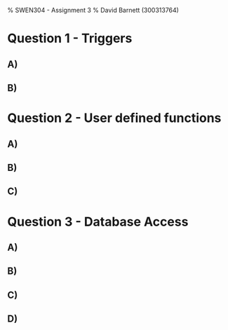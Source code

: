 % SWEN304 - Assignment 3
% David Barnett (300313764)

# Question 1 - Triggers

## A)

## B)

# Question 2 - User defined functions

## A)

## B)

## C)

# Question 3 - Database Access

## A)

## B)

## C)

## D)
